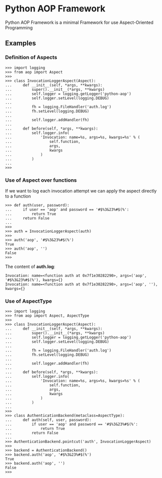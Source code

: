 Python AOP Framework
====================

Python AOP Framework is a minimal Framework for use Aspect-Oriented Programming

Examples
--------

### Definition of Aspects ###

	>>> import logging
	>>> from aop import Aspect
	>>> 
	>>> class InvocationLoggerAspect(Aspect):
	...     def __init__(self, *args, **kwargs):
	...         super().__init__(*args, **kwargs)
	...         self.logger = logging.getLogger('python-aop')
	...         self.logger.setLevel(logging.DEBUG)
	...     
	...         fh = logging.FileHandler('auth.log')
	...         fh.setLevel(logging.DEBUG)
	...     
	...         self.logger.addHandler(fh)
	...     
	...     def before(self, *args, **kwargs):
	...         self.logger.info(
	...             'Invocation: name=%s, args=%s, kwargs=%s' % (
	...                 self.function,
	...                 args,
	...                 kwargs
	...             )
	...         )
	... 
	>>> 


### Use of Aspect over functions ###

If we want to log each invocation attempt we can apply the aspect directly to a function

	>>> def auth(user, password):
	...     if user == 'aop' and password == '#$%3&23%#$(%':
	...         return True
	...     return False
	... 
	>>> 
	>>> auth = InvocationLoggerAspect(auth)
	>>> 
	>>> auth('aop', '#$%3&23%#$(%')
	True
	>>> auth('aop', '')
	False
	>>>

The content of **auth.log**:

	Invocation: name=<function auth at 0x7f1e30282290>, args=('aop', '#$%3&23%#$(%'), kwargs={}
	Invocation: name=<function auth at 0x7f1e30282290>, args=('aop', ''), kwargs={}


### Use of AspectType ###

	>>> import logging
	>>> from aop import Aspect, AspectType
	>>> 
	>>> class InvocationLoggerAspect(Aspect):
	...     def __init__(self, *args, **kwargs):
	...         super().__init__(*args, **kwargs)
	...         self.logger = logging.getLogger('python-aop')
	...         self.logger.setLevel(logging.DEBUG)
	...         
	...         fh = logging.FileHandler('auth.log')
	...         fh.setLevel(logging.DEBUG)
	...         
	...         self.logger.addHandler(fh)
	...     
	...     def before(self, *args, **kwargs):
	...         self.logger.info(
	...             'Invocation: name=%s, args=%s, kwargs=%s' % (
	...                 self.function,
	...                 args,
	...                 kwargs
	...             )
	...         )
	... 
	>>> 
	>>> class AuthenticationBackend(metaclass=AspectType):
	...     def auth(self, user, password):
	...         if user == 'aop' and password == '#$%3&23%#$(%':
	...             return True
	...         return False
	... 
	>>> AuthenticationBackend.pointcut('auth', InvocationLoggerAspect)
	>>> 
	>>> backend = AuthenticationBackend()
	>>> backend.auth('aop', '#$%3&23%#$(%')
	True
	>>> backend.auth('aop', '')
	False
	>>>
